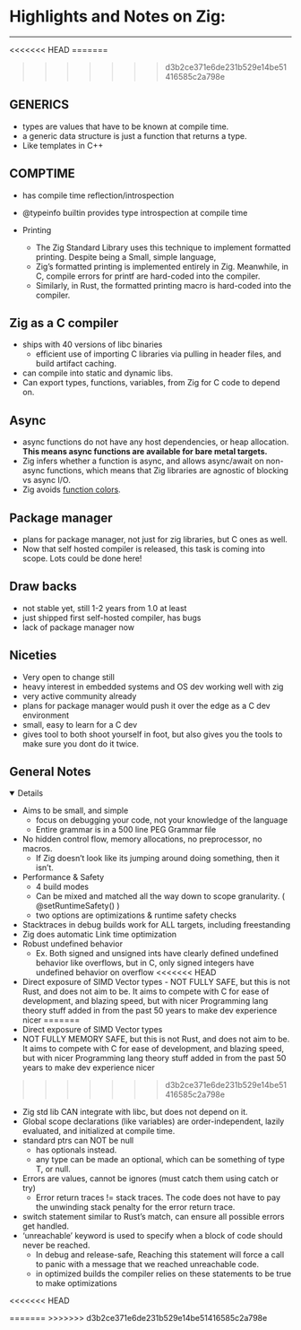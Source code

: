 # Highlights and Notes on Zig:
<hr>
<<<<<<< HEAD
=======

>>>>>>> d3b2ce371e6de231b529e14be51416585c2a798e
## GENERICS
- types are values that have to be known at compile time.
- a generic data structure is just a function that returns a type.
- Like templates in C++

## COMPTIME
- has compile time reflection/introspection
- @typeinfo builtin provides type introspection at compile time

- 	Printing 
	- The Zig Standard Library uses this technique to implement formatted printing. Despite being a Small, simple language, 
	- 	Zig’s formatted printing is implemented entirely in Zig. Meanwhile, in C, compile errors for printf are hard-coded into the compiler. 
	- 	Similarly, in Rust, the formatted printing macro is hard-coded into the compiler.

## Zig as a C compiler
- ships with 40 versions of libc binaries
	- efficient use of importing C libraries via pulling in header files, and build artifact caching.
- can compile into static and dynamic libs.
- Can export types, functions, variables, from Zig for C code to depend on.


## Async
- async functions do not have any host dependencies, or heap allocation. <b>This means async functions are available for bare metal targets. </b>
- Zig infers whether a function is async, and allows async/await on non-async functions, which means that Zig libraries are agnostic of blocking vs async I/O. 
- Zig avoids [function colors](https://kristoff.it/blog/zig-colorblind-async-await/).

## Package manager
- plans for package manager, not just for zig libraries, but C ones as well.
- Now that self hosted compiler is released, this task is coming into scope. Lots could be done here!

## Draw backs
- not stable yet, still 1-2 years from 1.0 at least
- just shipped first self-hosted compiler, has bugs
- lack of package manager now

## Niceties
- Very open to change still
- heavy interest in embedded systems and OS dev working well with zig
- very active community already
- plans for package manager would push it over the edge as a C dev environment
- small, easy to learn for a C dev
- gives tool to both shoot yourself in foot, but also gives you the tools to make sure you dont do it twice.

## General Notes
<details open>

- 	Aims to be small, and simple 
	-  focus on debugging your code, not your knowledge of the language
	- Entire grammar is in a 500 line PEG Grammar file
- No hidden control flow, memory allocations, no preprocessor, no macros.
	- If Zig doesn’t look like its jumping around doing something, then it isn’t. 
-  Performance & Safety
	- 4 build modes
	- Can be mixed and matched all the way down to scope granularity. ( @setRuntimeSafety() )
	- two options are optimizations & runtime safety checks
- Stacktraces in debug builds work for ALL targets, including freestanding
- Zig does automatic Link time optimization
- Robust undefined behavior
	- Ex. Both signed and unsigned ints have clearly defined undefined behavior like overflows, but in C, only signed integers have undefined behavior on overflow
<<<<<<< HEAD
- Direct exposure of SIMD Vector types	- NOT FULLY SAFE, but this is not Rust, and does not aim to be. It aims to compete with C for ease of development, and blazing speed, but with nicer Programming lang theory stuff added in from the past 50 years to make dev experience nicer
=======
- Direct exposure of SIMD Vector types	
- NOT FULLY MEMORY SAFE, but this is not Rust, and does not aim to be. It aims to compete with C for ease of development, and blazing speed, but with nicer Programming lang theory stuff added in from the past 50 years to make dev experience nicer
>>>>>>> d3b2ce371e6de231b529e14be51416585c2a798e
- Zig std lib CAN integrate with libc, but does not depend on it.
- Global scope declarations (like variables) are order-independent, lazily evaluated, and initialized at compile time.
- standard ptrs can NOT be null
	- has optionals instead. 
	- any type can be made an optional, which can be something of type T, or null.
- Errors are values, cannot be ignores (must catch them using catch or try)
	- Error return traces != stack traces. The code does not have to pay the unwinding stack penalty for the error return trace.
- switch statement similar to Rust’s match, can ensure all possible errors get handled.
- ‘unreachable’ keyword is used to specify when a block of code should never be reached. 
	- In debug and release-safe, Reaching this statement will force a call to panic with a message that we reached unreachable code.
	- in optimized builds the compiler relies on these statements to be true to make optimizations

<<<<<<< HEAD
</details>
=======
</details>
>>>>>>> d3b2ce371e6de231b529e14be51416585c2a798e
